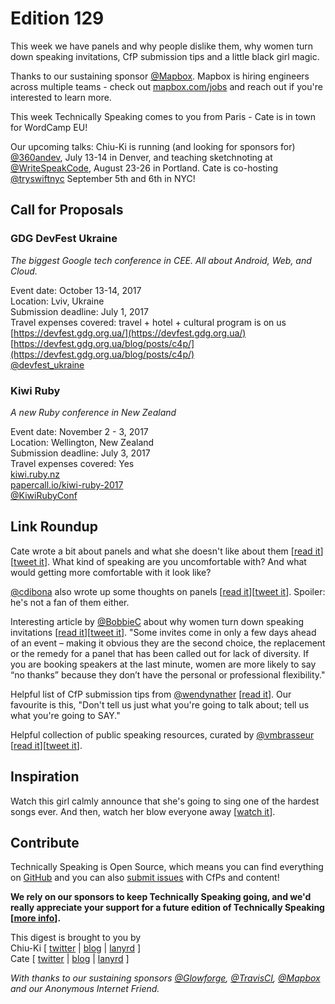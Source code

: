 # Edition 129

This week we have panels and why people dislike them, why women turn down speaking invitations, CfP submission tips and a little black girl magic.

Thanks to our sustaining sponsor [@Mapbox](http://twitter.com/mapbox). Mapbox is hiring engineers across multiple teams - check out [mapbox.com/jobs](http://mapbox.com/jobs) and reach out if you're interested to learn more.

This week Technically Speaking comes to you from Paris - Cate is in town for WordCamp EU!

Our upcoming talks: Chiu-Ki is running (and looking for sponsors for) [@360andev](http://twitter.com/360andev), July 13-14 in Denver, and teaching sketchnoting at [@WriteSpeakCode](https://twitter.com/WriteSpeakCode), August 23-26 in Portland. Cate is co-hosting [@tryswiftnyc](http://twitter.com/tryswiftnyc) September 5th and 6th in NYC! 


## Call for Proposals

### GDG DevFest Ukraine
*The biggest Google tech conference in CEE. All about Android, Web, and Cloud.* 
 
Event date: October 13-14, 2017  
Location: Lviv, Ukraine  
Submission deadline: July 1, 2017  
Travel expenses covered: travel + hotel + cultural program is on us  
[https://devfest.gdg.org.ua/](https://devfest.gdg.org.ua/)  
[https://devfest.gdg.org.ua/blog/posts/c4p/](https://devfest.gdg.org.ua/blog/posts/c4p/)  
[@devfest_ukraine](https://twitter.com/devfest_ukraine)

### Kiwi Ruby
*A new Ruby conference in New Zealand* 
 
Event date: November 2 - 3, 2017  
Location: Wellington, New Zealand  
Submission deadline: July 3, 2017  
Travel expenses covered: Yes  
[kiwi.ruby.nz](http://kiwi.ruby.nz/)  
[papercall.io/kiwi-ruby-2017](https://www.papercall.io/kiwi-ruby-2017)  
[@KiwiRubyConf](https://twitter.com/KiwiRubyConf)


## Link Roundup

Cate wrote a bit about panels and what she doesn't like about them [[read it](https://cate.blog/2017/06/08/on-panels/)][[tweet it](https://twitter.com/home?status=On%20Panels%20%E2%80%93%20Accidentally%20in%20Code%20https%3A//cate.blog/2017/06/08/on-panels/%20via%20%40techspeakdigest)]. What kind of speaking are you uncomfortable with? And what would getting more comfortable with it look like?

[@cdibona](http://twitter.com/cdibona) also wrote up some thoughts on panels [[read it](http://egofood.dibona.com/2006/03/guy-was-only-half-right.html)][[tweet it](https://twitter.com/home?status=Ego%20Food%3A%20Guy%20was%20Only%20half%20right...%20by%20%40cdibona%20http%3A//egofood.dibona.com/2006/03/guy-was-only-half-right.html%20via%20%40techspeakdigest)]. Spoiler: he's not a fan of them either.

Interesting article by [@BobbieC](https://twitter.com/BobbieC) about why women turn down speaking invitations [[read it](https://www.linkedin.com/pulse/why-women-turn-down-speaking-invitations-bobbie-carlton)][[tweet it](https://twitter.com/home?status=Why%20Women%20Turn%20Down%20Speaking%20invitations%20%7C%20LinkedIn%20by%20%40BobbieC%20https%3A//www.linkedin.com/pulse/why-women-turn-down-speaking-invitations-bobbie-carlton%20via%20%40techspeakdigest)]. "Some invites come in only a few days ahead of an event – making it obvious they are the second choice, the replacement or the remedy for a panel that has been called out for lack of diversity. If you are booking speakers at the last minute, women are more likely to say “no thanks” because they don’t have the personal or professional flexibility."

Helpful list of CfP submission tips from [@wendynather](http://twitter.com/wendynather) [[read it](https://twitter.com/wendynather/status/866059454609018880)]. Our favourite is this, "Don't tell us just what you're going to talk about; tell us what you're going to SAY."

Helpful collection of public speaking resources, curated by [@vmbrasseur](http://twitter.com/vmbrasseur) [[read it](https://github.com/vmbrasseur/Public_Speaking)][[tweet it](https://twitter.com/home?status=GitHub%20-%20vmbrasseur/Public_Speaking%20by%20%40vmbrasseur%20https%3A//github.com/vmbrasseur/Public_Speaking%20via%20%40techspeakdigest)].

## Inspiration

Watch this girl calmly announce that she's going to sing one of the hardest songs ever. And then, watch her blow everyone away [[watch it](https://twitter.com/greatvaluetrash/status/870368007423369216)].  

## Contribute

Technically Speaking is Open Source, which means you can find everything on [GitHub](https://github.com/catehstn/technically-speaking/) and you can also [submit issues](https://github.com/catehstn/technically-speaking/issues/new) with CfPs and content!

**We rely on our sponsors to keep Technically Speaking going, and we'd really appreciate your support for a future edition of Technically Speaking [[more info](http://www.techspeak.email/sponsorship/)].**  


This digest is brought to you by  
Chiu-Ki [ [twitter](https://twitter.com/chiuki) | [blog](http://blog.sqisland.com/) | [lanyrd](http://lanyrd.com/profile/chiuki/) ]  
Cate [ [twitter](https://twitter.com/catehstn) | [blog](http://www.cate.blog/) | [lanyrd](http://lanyrd.com/profile/catehstn/) ]

*With thanks to our sustaining sponsors [@Glowforge](http://twitter.com/glowforge), [@TravisCI](http://twitter.com/travisci), [@Mapbox](http://twitter.com/mapbox) and our Anonymous Internet Friend.*
